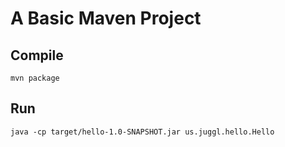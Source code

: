 # A Basic Maven Project

## Compile
```
mvn package
```

## Run
```
java -cp target/hello-1.0-SNAPSHOT.jar us.juggl.hello.Hello
```
